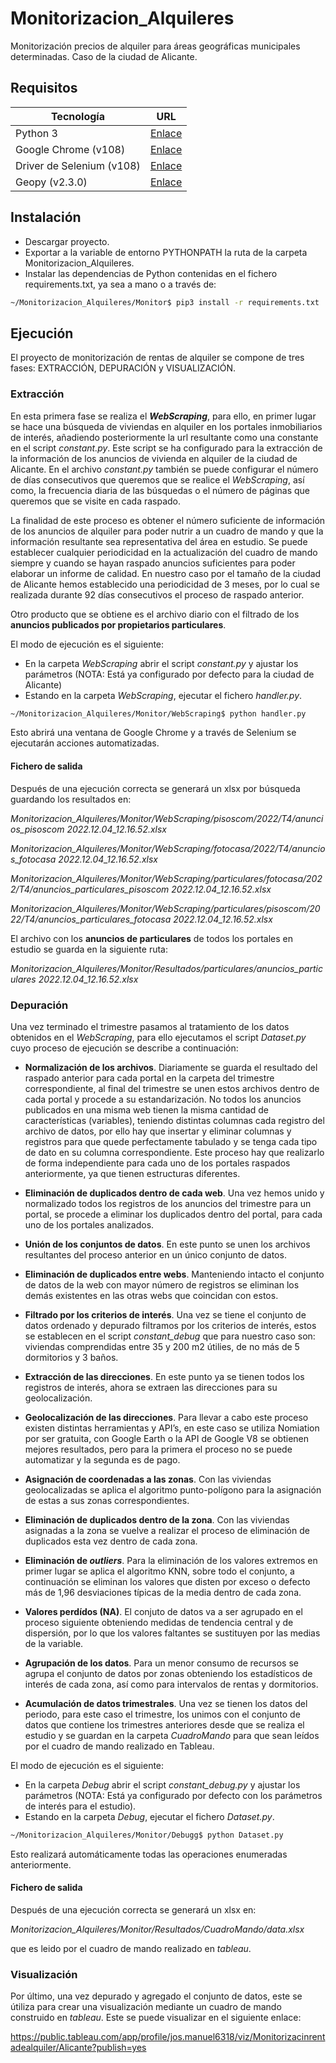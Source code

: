 # Monitorizacion_Alquileres
Monitorización precios de alquiler para áreas geográficas municipales determinadas. Caso de la ciudad de Alicante.

## Requisitos

| Tecnología | URL |
| ------ | ------ |
| Python 3 | [Enlace](https://www.python.org/downloads/) |
| Google Chrome (v108) | [Enlace](https://www.google.com/intl/es_es/chrome/) |
| Driver de Selenium (v108)| [Enlace](https://chromedriver.chromium.org/downloads/) |
| Geopy (v2.3.0) | [Enlace](https://pypi.org/project/geopy/) |

## Instalación
- Descargar proyecto.
- Exportar a la variable de entorno PYTHONPATH la ruta de la carpeta Monitorizacion_Alquileres.
- Instalar las dependencias de Python contenidas en el fichero requirements.txt, ya sea a mano o a través de:

```sh
~/Monitorizacion_Alquileres/Monitor$ pip3 install -r requirements.txt
```
## Ejecución
El proyecto de monitorización de rentas de alquiler se compone de tres fases: EXTRACCIÓN, DEPURACIÓN y VISUALIZACIÓN.

### Extracción
En esta primera fase se realiza el ***WebScraping***, para ello, en primer lugar se hace una búsqueda de viviendas en alquiler en los portales inmobiliarios de interés, añadiendo posteriormente la url resultante como una constante en el script *constant.py*. Este script se ha configurado para la extracción de la información de los anuncios de vivienda en alquiler de la ciudad de Alicante. En el archivo *constant.py* también se puede configurar el número de días consecutivos que queremos que se realice el *WebScraping*, así como, la frecuencia diaria de las búsquedas o el número de páginas que queremos que se visite en cada raspado. 

La finalidad de este proceso es obtener el número suficiente de información de los anuncios de alquiler para poder nutrir a un cuadro de mando y que la información resultante sea representativa del área en estudio. Se puede establecer cualquier periodicidad en la actualización del cuadro de mando siempre y cuando se hayan raspado anuncios suficientes para poder elaborar un informe de calidad. En nuestro caso por el tamaño de la ciudad de Alicante hemos establecido una periodicidad de 3 meses, por lo cual se realizada durante 92 días consecutivos el proceso de raspado anterior.

Otro producto que se obtiene es el archivo diario con el filtrado de los **anuncios publicados por propietarios particulares**.

El modo de ejecución es el siguiente:
- En la carpeta *WebScraping* abrir el script *constant.py* y ajustar los parámetros (NOTA: Está ya configurado por defecto para la ciudad de Alicante)
- Estando en la carpeta *WebScraping*, ejecutar el fichero *handler.py*.
```sh
~/Monitorizacion_Alquileres/Monitor/WebScraping$ python handler.py
```
Esto abrirá una ventana de Google Chrome y a través de Selenium se ejecutarán acciones automatizadas.

#### Fichero de salida
Después de una ejecución correcta se generará un xlsx por búsqueda guardando los resultados en:

*Monitorizacion_Alquileres/Monitor/WebScraping/pisoscom/2022/T4/anuncios_pisoscom 2022.12.04_12.16.52.xlsx*

*Monitorizacion_Alquileres/Monitor/WebScraping/fotocasa/2022/T4/anuncios_fotocasa 2022.12.04_12.16.52.xlsx*

*Monitorizacion_Alquileres/Monitor/WebScraping/particulares/fotocasa/2022/T4/anuncios_particulares_pisoscom 2022.12.04_12.16.52.xlsx*

*Monitorizacion_Alquileres/Monitor/WebScraping/particulares/pisoscom/2022/T4/anuncios_particulares_fotocasa 2022.12.04_12.16.52.xlsx*

El archivo con los **anuncios de particulares** de todos los portales en estudio se guarda en la siguiente ruta:

*Monitorizacion_Alquileres/Monitor/Resultados/particulares/anuncios_particulares 2022.12.04_12.16.52.xlsx*


### Depuración
Una vez terminado el trimestre pasamos al tratamiento de los datos obtenidos en el *WebScraping*, para ello ejecutamos el script *Dataset.py* cuyo proceso de ejecución se describe a continuación:

- **Normalización de los archivos**. Diariamente se guarda el resultado del raspado anterior para cada portal en la carpeta del trimestre correspondiente, al final del trimestre se unen estos archivos dentro de cada portal y procede a su estandarización. No todos los anuncios publicados en una misma web tienen la misma cantidad de características (variables), teniendo distintas columnas cada registro del archivo de datos, por ello hay que insertar y eliminar columnas y registros para que quede perfectamente tabulado y se tenga cada tipo de dato en su columna correspondiente. Este proceso hay que realizarlo de forma independiente para cada uno de los portales raspados anteriormente, ya que tienen estructuras diferentes.

- **Eliminación de duplicados dentro de cada web**. Una vez hemos unido y normalizado todos los registros de los anuncios del trimestre para un portal, se procede a eliminar los duplicados dentro del portal, para cada uno de los portales analizados.

- **Unión de los conjuntos de datos**. En este punto se unen los archivos resultantes del proceso anterior en un único conjunto de datos.

- **Eliminación de duplicados entre webs**. Manteniendo intacto el conjunto de datos de la web con mayor número de registros se eliminan los demás existentes en las otras webs que coincidan con estos.

- **Filtrado por los criterios de interés**. Una vez se tiene el conjunto de datos ordenado y depurado filtramos por los criterios de interés, estos se establecen en el script *constant_debug* que para nuestro caso son: viviendas comprendidas entre 35 y 200 m2 útilies, de no más de 5 dormitorios y 3 baños.

- **Extracción de las direcciones**. En este punto ya se tienen todos los registros de interés, ahora se extraen las direcciones para su geolocalización.

- **Geolocalización de las direcciones**. Para llevar a cabo este proceso existen distintas herramientas y API’s, en este caso se utiliza Nomiation por ser gratuita, con Google Earth o la API de Google V8 se obtienen mejores resultados, pero para la primera el proceso no se puede automatizar y la segunda es de pago.

- **Asignación de coordenadas a las zonas**. Con las viviendas geolocalizadas se aplica el algoritmo punto-polígono para la asignación de estas a sus zonas correspondientes.

- **Eliminación de duplicados dentro de la zona**. Con las viviendas asignadas a la zona se vuelve a realizar el proceso de eliminación de duplicados esta vez dentro de cada zona.

- **Eliminación de *outliers***. Para la eliminación de los valores extremos en primer lugar se aplica el algoritmo KNN, sobre todo el conjunto, a continuación se eliminan los valores que disten por exceso o defecto más de 1,96 desviaciones típicas de la media dentro de cada zona.

- **Valores perdídos (NA)**. El conjuto de datos va a ser agrupado en el proceso siguiente obteniendo medidas de tendencia central y de dispersión, por lo que los valores faltantes se sustituyen por las medias de la variable.

- **Agrupación de los datos**. Para un menor consumo de recursos se agrupa el conjunto de datos por zonas obteniendo los estadísticos de interés de cada zona, así como para intervalos de rentas y dormitorios.

- **Acumulación de datos trimestrales**. Una vez se tienen los datos del periodo, para este caso el trimestre, los unimos con el conjunto de datos que contiene los trimestres anteriores desde que se realiza el estudio y se guardan en la carpeta *CuadroMando* para que sean leídos por el cuadro de mando realizado en Tableau.

El modo de ejecución es el siguiente:
- En la carpeta *Debug* abrir el script *constant_debug.py* y ajustar los parámetros (NOTA: Está ya configurado por defecto con los parámetros de interés para el estudio).
- Estando en la carpeta *Debug*, ejecutar el fichero *Dataset.py*.
```sh
~/Monitorizacion_Alquileres/Monitor/Debugg$ python Dataset.py
```
Esto realizará automáticamente todas las operaciones enumeradas anteriormente.

#### Fichero de salida
Después de una ejecución correcta se generará un xlsx en:

*Monitorizacion_Alquileres/Monitor/Resultados/CuadroMando/data.xlsx* 

que es leido por el cuadro de mando realizado en *tableau*.

### Visualización
Por último, una vez depurado y agregado el conjunto de datos, este se útiliza para crear una visualización mediante un cuadro de mando construido en *tableau*. Este se puede visualizar en el siguiente enlace:

https://public.tableau.com/app/profile/jos.manuel6318/viz/Monitorizacinrentadealquiler/Alicante?publish=yes








